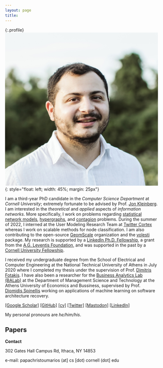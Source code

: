 ```yaml
---
layout: page
title:
---
```


{:.profile}
![profile](profile.jpg){: style="float: left; width: 45%; margin: 25px"}

I am a third-year PhD candidate in the _Computer Science Department_ at _Cornell University_; extremely fortunate to be advised by Prof. [Jon Kleinberg](http://www.cs.cornell.edu/home/kleinber/). I am interested in the _theoretical_ and _applied_ aspects of _information networks_. More specifically, I work on problems regarding [statistical network models](https://www.nature.com/articles/s41598-021-94105-8), [hypergraphs](https://arxiv.org/abs/2206.00783), and [contagion](https://dl.acm.org/doi/abs/10.1145/3485447.3512047) problems. During the summer of 2022, I interned at the User Modeling Research Team at [Twitter Cortex](https://cortex.twitter.com) whereas I work on scalable methods for node classification. I am also contributing to the open-source [GeomScale](https://geomscale.github.io) organization and the [volesti](https://github.com/GeomScale/volesti) package. My research is supported by a [LinkedIn Ph.D. Fellowship](https://cis.cornell.edu/inaugural-grants-announced-strategic-partnership-linkedin), a grant from the [A.G. Leventis Foundation](https://www.leventisfoundation.org/), and was supported in the past by a [Cornell University Fellowship](https://gradschool.cornell.edu/financial-support/fellowships/new-student-fellowships/).

I received my undergraduate degree from the School of Electrical and Computer Engineering at the National Technical University of Athens in July 2020 where I completed my thesis under the supervision of Prof. [Dimitris Fotakis](https://www.softlab.ntua.gr/~fotakis/). I have also been a researcher for the [Business Analytics Lab (BALab)](https://www.balab.aueb.gr) at the Department of Management Science and Technology at the Athens University of Economics and Bussiness, supervised by Prof. [Diomidis Spinellis](https://www2.dmst.aueb.gr/dds/) working on applications of machine learning on software architecture recovery.

[[Google Scholar]](https://scholar.google.gr/citations?user=T12JO3MAAAAJ&hl=en) [[GitHub]](https://github.com/papachristoumarios) [[cv]](https://papachristoumarios.github.io/cv/cv.pdf) [[Twitter]](https://twitter.com/papachristoum) <a rel="me noopener" href="https://mas.to/@papachristoum" target="_blank">[Mastodon]</a> [[LinkedIn]](https://www.linkedin.com/in/papachristoumarios)

My personal pronouns are _he/him/his_.

## Papers

<script src="https://bibbase.org/show?bib=https%3A%2F%2Fraw.githubusercontent.com%2Fpapachristoumarios%2Fpapachristoumarios.github.io%2Fmaster%2Fcv%2Fpubs.bib&commas=true&theme=side&jsonp=1"></script>

**Contact**

302 Gates Hall
Campus Rd,
Ithaca, NY 14853

e-mail: papachristoumarios (at] cs [dot) cornell (dot] edu
